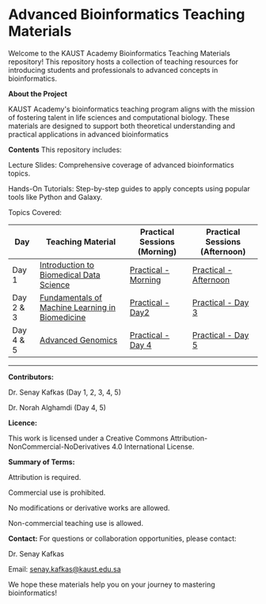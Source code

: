 # Advanced Bioinformatics Teaching Materials

Welcome to the KAUST Academy Bioinformatics Teaching Materials repository! This repository hosts a collection of teaching resources for introducing students and professionals to advanced concepts in bioinformatics.

**About the Project**

KAUST Academy's bioinformatics teaching program aligns with the mission of fostering talent in life sciences and computational biology. These materials are designed to support both theoretical understanding and practical applications in advanced bioinformatics

**Contents**
This repository includes:

Lecture Slides: Comprehensive coverage of advanced bioinformatics topics.

Hands-On Tutorials: Step-by-step guides to apply concepts using popular tools like Python and Galaxy.

Topics Covered:

| Day  | Teaching Material | Practical Sessions (Morning) |  Practical Sessions (Afternoon) |
|------|-------------------|--------------------|--------------------|
| Day 1 | [Introduction to Biomedical Data Science](https://docs.google.com/presentation/d/1tZ0kdpSFlRJN2rGfs7UAq-1gvm6KPCkFq777WDVAhmI/edit?usp=sharing) | [Practical - Morning](https://colab.research.google.com/drive/1KjIDXOjZz4y3NR-FrZT5564jp9Vc4eUZ?usp=sharing) | [Practical - Afternoon](https://colab.research.google.com/drive/1cUwGEBfXLBOU7PY8tKj55R8T9AvzG33S?usp=sharing) |
| Day 2  & 3 | [Fundamentals of Machine Learning in Biomedicine](https://docs.google.com/presentation/d/1WzBv5L2JWuRChE2WYvDMPR0EAQ3aONYmqTYyoD3z-8A/edit?usp=sharing) | [Practical - Day2](https://colab.research.google.com/drive/1c_A8lbOTt7zQdlMqy7SZ37XaaCQ6N4us?usp=sharing) | [Practical - Day 3](https://colab.research.google.com/drive/1BJK5AjvSXoy7AS0g2afPFCsUxhVgdMqc?usp=sharing) |
| Day 4 & 5 | [Advanced Genomics](https://docs.google.com/presentation/d/1JAtksDu7cPda1Ui7vgCL3TfbSy5nnsh6ZpCq1QFfldI/edit?usp=sharing) | [Practical - Day 4](https://training.galaxyproject.org/training-material/topics/sequence-analysis/tutorials/quality-control/tutorial.html) | [Practical - Day 5](https://training.galaxyproject.org/training-material/topics/variant-analysis/tutorials/exome-seq/tutorial.html) |


---

**Contributors:**

Dr. Senay Kafkas (Day 1, 2, 3, 4, 5)

Dr. Norah Alghamdi (Day 4, 5)

**Licence:**

This work is licensed under a Creative Commons Attribution-NonCommercial-NoDerivatives 4.0 International License.

**Summary of Terms:**

Attribution is required.

Commercial use is prohibited.

No modifications or derivative works are allowed.

Non-commercial teaching use is allowed.

**Contact:**
For questions or collaboration opportunities, please contact:

Dr. Senay Kafkas

Email: senay.kafkas@kaust.edu.sa

We hope these materials help you on your journey to mastering bioinformatics! 
